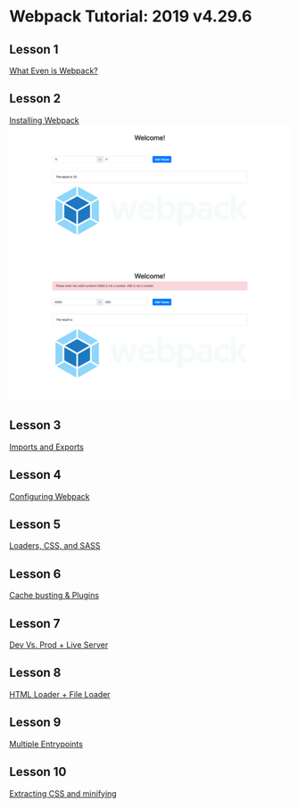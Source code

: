 # Webpack Tutorial: 2019 v4.29.6

## Lesson 1

[What Even is Webpack?](https://www.youtube.com/watch?v=3On5Z0gjf4U&list=PLblA84xge2_zwxh3XJqy6UVxS60YdusY8)

## Lesson 2

[Installing Webpack](https://www.youtube.com/watch?v=5XrYSbUbS9o&list=PLblA84xge2_zwxh3XJqy6UVxS60YdusY8&index=2)
![img](/assets/screenshot1.png)
![img](/assets/screenshot2.png)

## Lesson 3

[Imports and Exports]()

## Lesson 4

[Configuring Webpack]()

## Lesson 5

[Loaders, CSS, and SASS]()

## Lesson 6

[Cache busting & Plugins]()

## Lesson 7

[Dev Vs. Prod + Live Server]()

## Lesson 8

[HTML Loader + File Loader]()

## Lesson 9

[Multiple Entrypoints]()

## Lesson 10

[Extracting CSS and minifying]()
